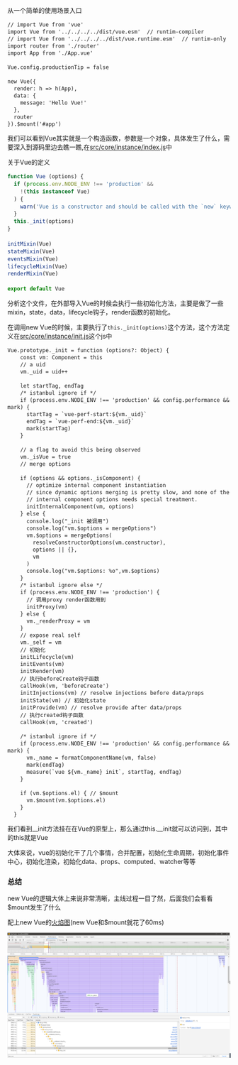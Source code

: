 从一个简单的使用场景入口
```
// import Vue from 'vue'
import Vue from '../../../../dist/vue.esm'  // runtim-compiler
// import Vue from '../../../../dist/vue.runtime.esm'  // runtim-only
import router from './router'
import App from './App.vue'

Vue.config.productionTip = false

new Vue({
  render: h => h(App),
  data: {
    message: 'Hello Vue!'
  },
  router
}).$mount('#app')
```
我们可以看到Vue其实就是一个构造函数，参数是一个对象，具体发生了什么，需要深入到源码里边去瞧一瞧,在[src/core/instance/index.js](https://github.com/nico1988/vue-analyse/blob/b5b1ac373a8f4d464454e7770a888fdd178891c4/src/core/instance/index.js#L8)中

关于Vue的定义
```javascript
function Vue (options) {
  if (process.env.NODE_ENV !== 'production' &&
    !(this instanceof Vue)
  ) {
    warn('Vue is a constructor and should be called with the `new` keyword')
  }
  this._init(options)
}

initMixin(Vue)
stateMixin(Vue)
eventsMixin(Vue)
lifecycleMixin(Vue)
renderMixin(Vue)

export default Vue
```

分析这个文件，在外部导入Vue的时候会执行一些初始化方法，主要是做了一些mixin，state，data，lifecycle钩子，render函数的初始化。

在调用new Vue的时候，主要执行了`this._init(options)`这个方法，这个方法定义在[src/core/instance/init.js](https://github.com/nico1988/vue-analyse/blob/b293aa46d1360bb3a2bf1444aba6153566be247b/src/core/instance/init.js#L16)这个js中

```
Vue.prototype._init = function (options?: Object) {
    const vm: Component = this
    // a uid
    vm._uid = uid++

    let startTag, endTag
    /* istanbul ignore if */
    if (process.env.NODE_ENV !== 'production' && config.performance && mark) {
      startTag = `vue-perf-start:${vm._uid}`
      endTag = `vue-perf-end:${vm._uid}`
      mark(startTag)
    }

    // a flag to avoid this being observed
    vm._isVue = true
    // merge options

    if (options && options._isComponent) {
      // optimize internal component instantiation
      // since dynamic options merging is pretty slow, and none of the
      // internal component options needs special treatment.
      initInternalComponent(vm, options)
    } else {
      console.log("_init 被调用")
      console.log("vm.$options = mergeOptions")
      vm.$options = mergeOptions(
        resolveConstructorOptions(vm.constructor),
        options || {},
        vm
      )
      console.log("vm.$options: %o",vm.$options)
    }
    /* istanbul ignore else */
    if (process.env.NODE_ENV !== 'production') {
      // 调用proxy render函数用到
      initProxy(vm)
    } else {
      vm._renderProxy = vm
    }
    // expose real self
    vm._self = vm
    // 初始化
    initLifecycle(vm)
    initEvents(vm)
    initRender(vm)
    // 执行beforeCreate钩子函数
    callHook(vm, 'beforeCreate')
    initInjections(vm) // resolve injections before data/props
    initState(vm) // 初始化state
    initProvide(vm) // resolve provide after data/props
    // 执行created钩子函数
    callHook(vm, 'created')

    /* istanbul ignore if */
    if (process.env.NODE_ENV !== 'production' && config.performance && mark) {
      vm._name = formatComponentName(vm, false)
      mark(endTag)
      measure(`vue ${vm._name} init`, startTag, endTag)
    }

    if (vm.$options.el) { // $mount
      vm.$mount(vm.$options.el)
    }
  }
```

我们看到__init方法挂在在Vue的原型上，那么通过this.__init就可以访问到，其中的this就是Vue

大体来说，vue的初始化干了几个事情，合并配置，初始化生命周期，初始化事件中心，初始化渲染，初始化data、props、computed、watcher等等

### 总结

new Vue的逻辑大体上来说非常清晰，主线过程一目了然，后面我们会看看$mount发生了什么

配上new Vue的[火焰图](new-Vue发生了什么Profile-20191221T163226.json)(new Vue和$mount就花了60ms)

![1576917098676](assets/1576917098676.png)